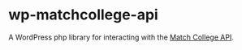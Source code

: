 # wp-matchcollege-api

A WordPress php library for interacting with the [Match College API](http://www.matchcollege.com/college-data-api).
